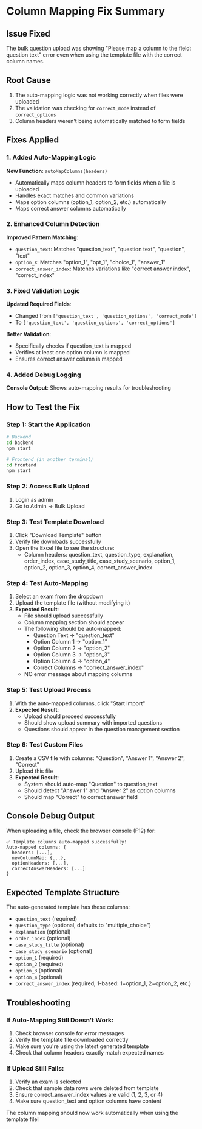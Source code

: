 # Column Mapping Fix Summary

## Issue Fixed
The bulk question upload was showing "Please map a column to the field: question text" error even when using the template file with the correct column names.

## Root Cause
1. The auto-mapping logic was not working correctly when files were uploaded
2. The validation was checking for `correct_mode` instead of `correct_options`
3. Column headers weren't being automatically matched to form fields

## Fixes Applied

### 1. Added Auto-Mapping Logic
**New Function**: `autoMapColumns(headers)`
- Automatically maps column headers to form fields when a file is uploaded
- Handles exact matches and common variations
- Maps option columns (option_1, option_2, etc.) automatically
- Maps correct answer columns automatically

### 2. Enhanced Column Detection
**Improved Pattern Matching**:
- `question_text`: Matches "question_text", "question text", "question", "text"
- `option_X`: Matches "option_1", "opt_1", "choice_1", "answer_1"
- `correct_answer_index`: Matches variations like "correct answer index", "correct_index"

### 3. Fixed Validation Logic
**Updated Required Fields**: 
- Changed from `['question_text', 'question_options', 'correct_mode']`
- To `['question_text', 'question_options', 'correct_options']`

**Better Validation**:
- Specifically checks if question_text is mapped
- Verifies at least one option column is mapped
- Ensures correct answer column is mapped

### 4. Added Debug Logging
**Console Output**: Shows auto-mapping results for troubleshooting

## How to Test the Fix

### Step 1: Start the Application
```bash
# Backend
cd backend
npm start

# Frontend (in another terminal)
cd frontend
npm start
```

### Step 2: Access Bulk Upload
1. Login as admin
2. Go to Admin → Bulk Upload

### Step 3: Test Template Download
1. Click "Download Template" button
2. Verify file downloads successfully
3. Open the Excel file to see the structure:
   - Column headers: question_text, question_type, explanation, order_index, case_study_title, case_study_scenario, option_1, option_2, option_3, option_4, correct_answer_index

### Step 4: Test Auto-Mapping
1. Select an exam from the dropdown
2. Upload the template file (without modifying it)
3. **Expected Result**: 
   - File should upload successfully
   - Column mapping section should appear
   - The following should be auto-mapped:
     - Question Text → "question_text"
     - Option Column 1 → "option_1" 
     - Option Column 2 → "option_2"
     - Option Column 3 → "option_3"
     - Option Column 4 → "option_4"
     - Correct Columns → "correct_answer_index"
   - NO error message about mapping columns

### Step 5: Test Upload Process
1. With the auto-mapped columns, click "Start Import"
2. **Expected Result**: 
   - Upload should proceed successfully
   - Should show upload summary with imported questions
   - Questions should appear in the question management section

### Step 6: Test Custom Files
1. Create a CSV file with columns: "Question", "Answer 1", "Answer 2", "Correct"
2. Upload this file
3. **Expected Result**:
   - System should auto-map "Question" to question_text
   - Should detect "Answer 1" and "Answer 2" as option columns
   - Should map "Correct" to correct answer field

## Console Debug Output
When uploading a file, check the browser console (F12) for:
```
✅ Template columns auto-mapped successfully!
Auto-mapped columns: {
  headers: [...],
  newColumnMap: {...},
  optionHeaders: [...],
  correctAnswerHeaders: [...]
}
```

## Expected Template Structure
The auto-generated template has these columns:
- `question_text` (required)
- `question_type` (optional, defaults to "multiple_choice")
- `explanation` (optional)
- `order_index` (optional)
- `case_study_title` (optional)
- `case_study_scenario` (optional)
- `option_1` (required)
- `option_2` (required)
- `option_3` (optional)
- `option_4` (optional)
- `correct_answer_index` (required, 1-based: 1=option_1, 2=option_2, etc.)

## Troubleshooting

### If Auto-Mapping Still Doesn't Work:
1. Check browser console for error messages
2. Verify the template file downloaded correctly
3. Make sure you're using the latest generated template
4. Check that column headers exactly match expected names

### If Upload Still Fails:
1. Verify an exam is selected
2. Check that sample data rows were deleted from template
3. Ensure correct_answer_index values are valid (1, 2, 3, or 4)
4. Make sure question_text and option columns have content

The column mapping should now work automatically when using the template file!